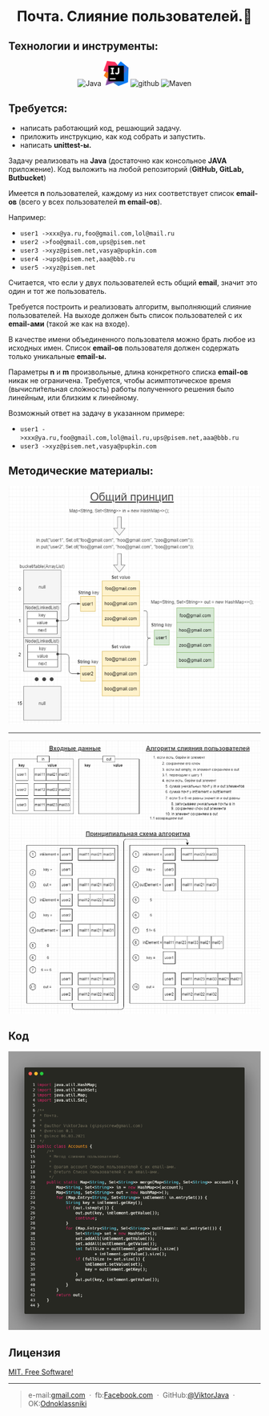 <h1 align="center">Почта. Слияние пользователей.👋</h1>

## Технологии и инструменты:
<p align="center">
<img src="https://www.vectorlogo.zone/logos/java/java-ar21.svg" alt="Java" width="120" height="60"/>
<img src="pic/id.png" alt="intellij" height="50"/>
<img src="https://www.vectorlogo.zone/logos/github/github-ar21.svg" alt="github" height="60"/>
<img src="https://upload.wikimedia.org/wikipedia/commons/5/52/Apache_Maven_logo.svg" alt="Maven" height="40"/>
</p>

## Требуется:
* написать работающий код, решающий задачу.
* приложить инструкцию, как код собрать и запустить.
* написать **unittest-ы.**


Задачу реализовать на **Java** (достаточно как консольное **JAVA** приложение).
Код выложить на любой репозиторий (**GitHub, GitLab, Butbucket**)

Имеется **n** пользователей, каждому из них соответствует список **email-ов** (всего у всех пользователей **m email-ов**).

Например:
* `user1 ->xxx@ya.ru,foo@gmail.com,lol@mail.ru`
* `user2 ->foo@gmail.com,ups@pisem.net`
* `user3 ->xyz@pisem.net,vasya@pupkin.com`
* `user4 ->ups@pisem.net,aaa@bbb.ru`
* `user5 ->xyz@pisem.net`

Считается, что если у двух пользователей есть общий **email**, значит это один и тот же пользователь. 

Требуется построить и реализовать алгоритм, выполняющий слияние пользователей. На выходе должен быть список пользователей с их **email-ами** (такой же как на входе).

В качестве имени объединенного пользователя можно брать любое из исходных имен. Список **email-ов** пользователя должен содержать только уникальные **email-ы.**

Параметры **n** и **m** произвольные, длина конкретного списка **email-ов** никак не ограничена.
Требуется, чтобы асимптотическое время (вычисли́тельная сло́жность) работы полученного решения было линейным, или близким к линейному.

Возможный ответ на задачу в указанном примере:
* `user1 ->xxx@ya.ru,foo@gmail.com,lol@mail.ru,ups@pisem.net,aaa@bbb.ru`
* `user3 ->xyz@pisem.net,vasya@pupkin.com`

## Методические материалы:

![Pic](pic/mailpic.png)

---

![Pic](pic/mergeUsers.png)

## Код
![Pic](pic/merge.png)

## Лицензия
	
[MIT. Free Software!](https://github.com/ViktorJava/job4j/tree/master/LICENSE)

---

>e-mail:[gmail.com](mailto:gipsyscrew@gmail.com) &nbsp;&middot;&nbsp;
>fb:[Facebook.com](https://www.facebook.com/viktor.vdovichenko) &nbsp;&middot;&nbsp;
> GitHub:[@ViktorJava](https://github.com/ViktorJava) &nbsp;&middot;&nbsp;
> OK:[Odnoklassniki](https://ok.ru/profile/571539586668)

